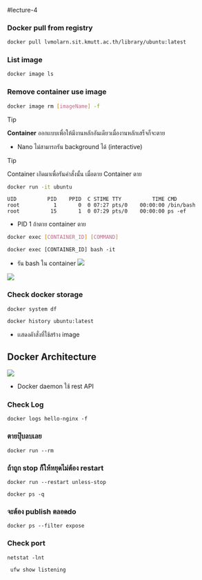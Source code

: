 #lecture-4 

### Docker pull from registry
```bash
docker pull lvmolarn.sit.kmutt.ac.th/library/ubuntu:latest
```

### List image
```bash
docker image ls
```

### Remove container use image
```bash
docker image rm [imageName] -f
```

>[!tip]
> **Container** ออกเเบบเพื่อให้มีงานหลักอันเดียวเมื่องานหลักเสร็จก็จะตาย

- Nano ไม่สามารถรัน background ได้ (interactive)

>[!tip]
>Container เกิดมาเพื่อรันคําสั่งนั้น เมื่อตาย Container ตาย


```bash
docker run -it ubuntu
```

```
UID          PID    PPID  C STIME TTY          TIME CMD
root           1       0  0 07:27 pts/0    00:00:00 /bin/bash
root          15       1  0 07:29 pts/0    00:00:00 ps -ef
```
- PID 1 ถ้าตาย container ตาย


```bash
docker exec [CONTAINER_ID] [COMMAND]
```

```
docker exec [CONTAINER_ID] bash -it
```

- รัน bash ใน container
![](https://i.imgur.com/v2KEwlf.png)


![](https://i.imgur.com/sIaodIA.png)


### Check docker storage
```bash
docker system df
```

```bash
docker history ubuntu:latest
```
- เเสดงคัาสั่งที่ใช้สร้าง image


## Docker Architecture

![](https://i.imgur.com/XqrX9Fy.png)

- Docker daemon ใช้ rest API

### Check Log
```
docker logs hello-nginx -f
```

### ตายปุ๊บลบเลย
```
docker run --rm 
```

### ถ้าถูก stop ก็ให้หยุดไม่ต้อง restart
```
docker run --restart unless-stop
```

```
docker ps -q
```


### จะต้อง publish ตลอดdo
```
docker ps --filter expose
```

### Check port 
```
netstat -lnt
```

```
 ufw show listening
```